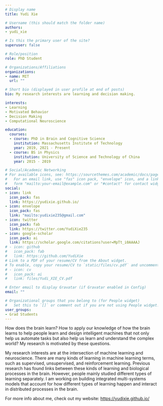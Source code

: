 ```yaml
---
# Display name
title: Yudi Xie

# Username (this should match the folder name)
authors:
- yudi_xie

# Is this the primary user of the site?
superuser: false

# Role/position
role: PhD Student

# Organizations/Affiliations
organizations:
- name: MIT
  url: ""

# Short bio (displayed in user profile at end of posts)
bio: My research interests are learning and decision making.

interests:
- Learning
- Motivated Behavior
- Decision Making
- Computational Neuroscience

education:
  courses:
  - course: PhD in Brain and Cognitive Science
    institution: Massachusetts Institute of Technology
    year: 2019, 2021 - Present
  - course: BS in Physics
    institution: University of Science and Technology of China
    year: 2015 - 2019

# Social/Academic Networking
# For available icons, see: https://sourcethemes.com/academic/docs/page-builder/#icons
#   For an email link, use "fas" icon pack, "envelope" icon, and a link in the
#   form "mailto:your-email@example.com" or "#contact" for contact widget.
social:
- icon: link
  icon_pack: fas
  link: https://yudixie.github.io/
- icon: envelope
  icon_pack: fas
  link: "mailto:yudixie235@gmail.com"
- icon: twitter
  icon_pack: fab
  link: https://twitter.com/YudiXie235
- icon: google-scholar
  icon_pack: ai
  link: https://scholar.google.com/citations?user=MpTt_i0AAAAJ
# - icon: github
#   icon_pack: fab
#   link: https://github.com/YudiXie
# Link to a PDF of your resume/CV from the About widget.
# To enable, copy your resume/CV to `static/files/cv.pdf` and uncomment the lines below.
# - icon: cv
#   icon_pack: ai
#   link: files/Yudi_XIE_CV.pdf

# Enter email to display Gravatar (if Gravatar enabled in Config)
email: ""

# Organizational groups that you belong to (for People widget)
#   Set this to `[]` or comment out if you are not using People widget.
user_groups:
- Grad Students
---
```

How does the brain learn? How to apply our knowledge of how the brain learns to help people learn and design intelligent machines that not only help us automate tasks but also help us learn and understand the complex world? My research is motivated by these questions.

My research interests are at the intersection of machine learning and neuroscience. There are many kinds of learning in machine learning terms, such as supervised, unsupervised, and reinforcement learning. Previous research has found links between these kinds of learning and biological processes in the brain. However, people mainly studied different types of learning separately. I am working on building integrated multi-systems models that account for how different types of learning happen and interact in distributed processes in the brain.

For more info about me, check out my website:  https://yudixie.github.io/
